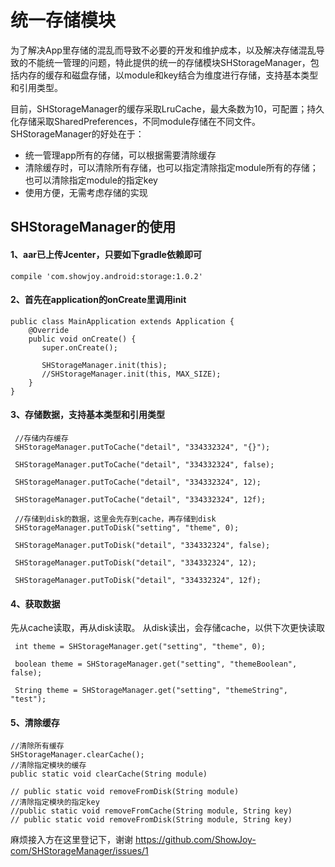 # 统一存储模块

为了解决App里存储的混乱而导致不必要的开发和维护成本，以及解决存储混乱导致的不能统一管理的问题，特此提供的统一的存储模块SHStorageManager，包括内存的缓存和磁盘存储，以module和key结合为维度进行存储，支持基本类型和引用类型。

目前，SHStorageManager的缓存采取LruCache，最大条数为10，可配置；持久化存储采取SharedPreferences，不同module存储在不同文件。SHStorageManager的好处在于：
 * 统一管理app所有的存储，可以根据需要清除缓存
 * 清除缓存时，可以清除所有存储，也可以指定清除指定module所有的存储；也可以清除指定module的指定key
 * 使用方便，无需考虑存储的实现

## SHStorageManager的使用

#### 1、aar已上传Jcenter，只要如下gradle依赖即可

    compile 'com.showjoy.android:storage:1.0.2'
    
#### 2、首先在application的onCreate里调用init

    public class MainApplication extends Application {
        @Override
        public void onCreate() {
           super.onCreate();

           SHStorageManager.init(this);
           //SHStorageManager.init(this, MAX_SIZE);
        }
    }
 #### 3、存储数据，支持基本类型和引用类型

     //存储内存缓存
     SHStorageManager.putToCache("detail", "334332324", "{}");

     SHStorageManager.putToCache("detail", "334332324", false);

     SHStorageManager.putToCache("detail", "334332324", 12);

     SHStorageManager.putToCache("detail", "334332324", 12f);

     //存储到disk的数据，这里会先存到cache，再存储到disk
     SHStorageManager.putToDisk("setting", "theme", 0);

     SHStorageManager.putToDisk("detail", "334332324", false);

     SHStorageManager.putToDisk("detail", "334332324", 12);

     SHStorageManager.putToDisk("detail", "334332324", 12f);
     
#### 4、获取数据

先从cache读取，再从disk读取。
从disk读出，会存储cache，以供下次更快读取

     int theme = SHStorageManager.get("setting", "theme", 0);

     boolean theme = SHStorageManager.get("setting", "themeBoolean", false);

     String theme = SHStorageManager.get("setting", "themeString", "test");
     
#### 5、清除缓存

    //清除所有缓存
    SHStorageManager.clearCache();
    //清除指定模块的缓存
    public static void clearCache(String module)

    // public static void removeFromDisk(String module)
    //清除指定模块的指定key
    //public static void removeFromCache(String module, String key)
    // public static void removeFromDisk(String module, String key)

麻烦接入方在这里登记下，谢谢
https://github.com/ShowJoy-com/SHStorageManager/issues/1


​
